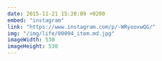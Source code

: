 ```yaml
---
date: 2015-11-21 15:20:09 +0200
embed: "instagram"
link: "https://www.instagram.com/p/-WRyooxwQG/"
img: "/img/life/00094_item.md.jpg"
imageWidth: 530
imageHeight: 530
---
```

